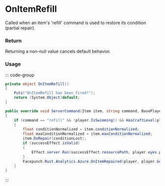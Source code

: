 # OnItemRefill
<Badge type="info" text="Item"/><Badge type="danger" text="Carbon Compatible"/><Badge type="warning" text="Oxide Compatible"/>
Called when an item's 'refill' command is used to restore its condition (partial repair).

### Return
Returning a non-null value cancels default behavior.

### Usage
::: code-group
```csharp [Example]
private object OnItemRefill()
{
	Puts("OnItemRefill has been fired!");
	return (System.Object)default;
}
```
```csharp [Source — Assembly-CSharp @ ItemModRepair]
public override void ServerCommand(Item item, string command, BasePlayer player)
{
	if (command == "refill" && !player.IsSwimming() && HasCraftLevel(player) && !(item.conditionNormalized >= 1f))
	{
		float conditionNormalized = item.conditionNormalized;
		float maxConditionNormalized = item.maxConditionNormalized;
		item.DoRepair(conditionLost);
		if (successEffect.isValid)
		{
			Effect.server.Run(successEffect.resourcePath, player.eyes.position);
		}
		Facepunch.Rust.Analytics.Azure.OnItemRepaired(player, player.GetCachedCraftLevelWorkbench(), item, conditionNormalized, maxConditionNormalized);
	}
}

```
:::
